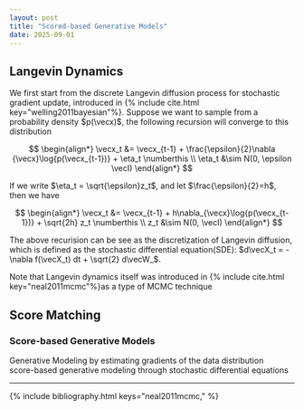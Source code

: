 ```yaml
---
layout: post
title: "Scored-based Generative Models"
date: 2025-09-01
---
```


## Langevin Dynamics
We first start from the discrete Langevin diffusion process for stochastic gradient update, introduced in {% include cite.html key="welling2011bayesian"%}. Suppose we want to sample from a probability density $p(\vecx)$, the following recursion will converge to this distribution

$$
\begin{align*}
\vecx_t &= \vecx_{t-1} + \frac{\epsilon}{2}\nabla {\vecx}\log{p(\vecx_{t-1})} + \eta_t \numberthis \\
\eta_t &\sim N(0, \epsilon \vecI)
\end{align*}
$$

If we write $\eta_t = \sqrt{\epsilon}z_t$, and let $\frac{\epsilon}{2}=h$, then we have  

$$
\begin{align*}
\vecx_t &= \vecx_{t-1} + h\nabla_{\vecx}\log{p(\vecx_{t-1})} + \sqrt{2h} z_t  \numberthis \\
z_t &\sim N(0, \vecI)
\end{align*}
$$  

The above recurision can be see as the discretization of Langevin diffusion, which is defined as the stochastic differential equation(SDE): $d\vecX_t = -\nabla f(\vecX_t) dt + \sqrt{2} d\vecW_$.  

Note that Langevin dynamics itself was introduced in {% include cite.html key="neal2011mcmc"%}as a type of MCMC technique


## Score Matching
### Score-based Generative Models
Generative Modeling by estimating gradients of the data distribution  
score-based generative modeling through stochastic differential equations

---
{% include bibliography.html keys="neal2011mcmc," %}
